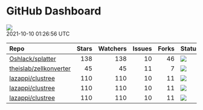GitHub Dashboard
================

![](https://github.com/lazappi/gh-dashboard/workflows/Render%20Status/badge.svg)  
2021-10-10 01:26:56 UTC

| Repo                                                                | Stars | Watchers | Issues | Forks | Status                                                                                                                                                   | Commit                                                                                                                                              |
| :------------------------------------------------------------------ | ----: | -------: | -----: | ----: | :------------------------------------------------------------------------------------------------------------------------------------------------------- | :-------------------------------------------------------------------------------------------------------------------------------------------------- |
| [Oshlack/splatter](https://github.com/Oshlack/splatter)             |   138 |      138 |     10 |    46 | [![](https://github.com/Oshlack/splatter/workflows/R-CMD-check-bioc/badge.svg)](https://github.com/Oshlack/splatter/actions/runs/1316107437)             | <a href="https://github.com/Oshlack/splatter/commit/4edfb8b4b2406043a6662b970d1b8e63f152a3c0" title="Update NEWS">4edfb8</a>                        |
| [theislab/zellkonverter](https://github.com/theislab/zellkonverter) |    45 |       45 |     11 |     7 | [![](https://github.com/theislab/zellkonverter/workflows/R-CMD-check-bioc/badge.svg)](https://github.com/theislab/zellkonverter/actions/runs/1217687376) | <a href="https://github.com/theislab/zellkonverter/commit/5e928bfa9b205ab1d507fc3893123394a2769f97" title="Merge branch 'datasets'">5e928b</a>      |
| [lazappi/clustree](https://github.com/lazappi/clustree)             |   110 |      110 |     10 |    11 | [![](https://github.com/lazappi/clustree/workflows/R-CMD-check/badge.svg)](https://github.com/lazappi/clustree/actions/runs/450958999)                   | <a href="https://github.com/lazappi/clustree/commit/df3f57713c44cf2254aa64f889c4b376cd01e7df" title="Update CI (#68)">df3f57</a>                    |
| [lazappi/clustree](https://github.com/lazappi/clustree)             |   110 |      110 |     10 |    11 | [![](https://github.com/lazappi/clustree/workflows/pkgdown/badge.svg)](https://github.com/lazappi/clustree/actions/runs/450887969)                       | <a href="https://github.com/lazappi/clustree/commit/887e1d05ecf7dcf22b3beea3b513b8ed287cf47e" title="Run test coverage GHA on ci branch">887e1d</a> |
| [lazappi/clustree](https://github.com/lazappi/clustree)             |   110 |      110 |     10 |    11 | [![](https://github.com/lazappi/clustree/workflows/test-coverage/badge.svg)](https://github.com/lazappi/clustree/actions/runs/450959002)                 | <a href="https://github.com/lazappi/clustree/commit/df3f57713c44cf2254aa64f889c4b376cd01e7df" title="Update CI (#68)">df3f57</a>                    |
